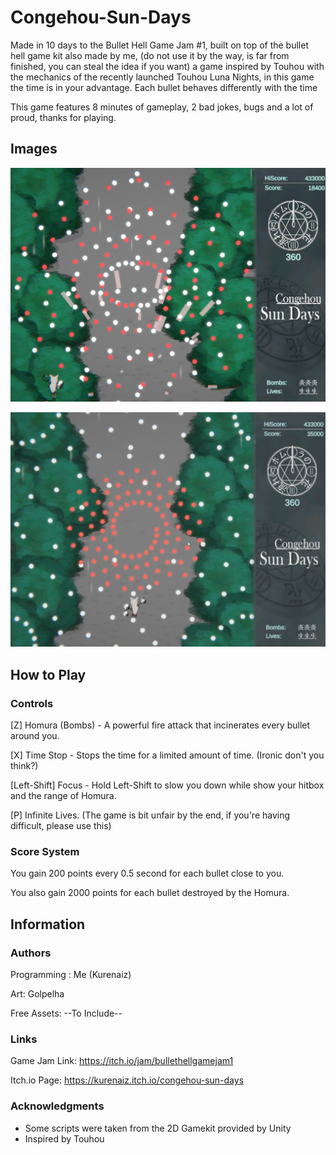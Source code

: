 # Congehou-Sun-Days
Made in 10 days to the Bullet Hell Game Jam #1, built on top of the bullet hell game kit also made by me, (do not use it by the way, is far from finished, you can steal the idea if you want) a game inspired by Touhou with the mechanics of the recently launched Touhou Luna Nights, in this game the time is in your advantage. Each bullet behaves differently with the time

This game features 8 minutes of gameplay, 2 bad jokes, bugs and a lot of proud, thanks for playing.

## Images

![Game Image](imagem1.PNG)

![Game Image](imagem2.png)

## How to Play
### Controls

[Z] Homura (Bombs) - A powerful fire attack that incinerates every bullet around you.

[X] Time Stop - Stops the time for a limited amount of time. (Ironic don't you think?)

[Left-Shift] Focus - Hold Left-Shift to slow you down while show your hitbox and the range of Homura.

[P] Infinite Lives. (The game is bit unfair by the end, if you're having difficult, please use this)

### Score System 
 You gain 200 points every 0.5 second for each bullet close to you.

You also gain 2000 points for each bullet destroyed by the Homura.

## Information
### Authors
Programming : Me (Kurenaiz)

Art: Golpelha

Free Assets: --To Include--

### Links
Game Jam Link: https://itch.io/jam/bullethellgamejam1

Itch.io Page: https://kurenaiz.itch.io/congehou-sun-days

### Acknowledgments
* Some scripts were taken from the 2D Gamekit provided by Unity
* Inspired by Touhou
